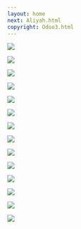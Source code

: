 ```yaml
---
layout: home
next: Aliyah.html
copyright: Odoo3.html
---
```


[![](https://moses.lamourism.com/mossad/math-pyramids.png)](https://www.youtube.com/watch?v=bEJBoyXcj9U&t=6s)

[![](https://moses.lamourism.com/mossad/pyramids.jpg)](https://youtu.be/H0lbHMlM0CU?t=18)

[![](https://moses.lamourism.com/mossad/follow-the-white-rabbit.jpg)](https://youtu.be/9enP5t05wFU?t=12)

[![](https://moses.lamourism.com/mossad/masada.jpg?debug=synagogue)](https://www.youtube.com/watch?v=aqHdJd39zpQ&t=15s)

[![](https://moses.lamourism.com/masada/mossad.jpg)](https://www.youtube.com/watch?v=0Ed1tweaOJA)

[![](https://moses.lamourism.com/masada/synagogue.jpg)](https://youtu.be/MN1M8LUQF_c?t=24)

[![](https://moses.lamourism.com/mossad/baby.jpg)](https://youtu.be/8mjE2SnIPH8?t=5)

[![](https://moses.lamourism.com/mossad/scheherazade.jpg)](https://bucha.lamourism.com/Dubai.html)

[![](https://moses.lamourism.com/mossad/triomphe.jpg)](https://bucha.lamourism.com/Dubai2.html)

[![](https://moses.lamourism.com/mossad/liberty.jpg)](https://bucha.lamourism.com/Dubai.html)

[![](https://moses.lamourism.com/mossad/dreidel.jpg)](https://youtu.be/_7LPgWp-zkk?t=17)

[![](https://moses.lamourism.com/mossad/shabbat-cafe.jpg)](https://www.youtube.com/watch?v=4z_Q-X5xmUc&t=15s)

[![](https://moses.lamourism.com/mossad/we-are-not-dead.jpg)](https://www.youtube.com/watch?v=GH4ETdUeg9k)

[![](https://moses.lamourism.com/mossad/tzahal.jpg)](https://www.youtube.com/watch?v=ghb6eDopW8I)

